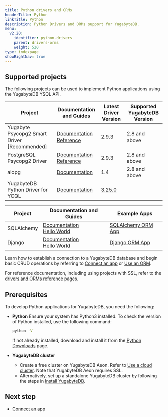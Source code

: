 ```yaml
---
title: Python drivers and ORMs
headerTitle: Python
linkTitle: Python
description: Python Drivers and ORMs support for YugabyteDB.
menu:
  v2.20:
    identifier: python-drivers
    parent: drivers-orms
    weight: 520
type: indexpage
showRightNav: true
---
```

## Supported projects

The following projects can be used to implement Python applications using the YugabyteDB YSQL API.

| Project | Documentation and Guides | Latest Driver Version | Supported YugabyteDB Version |
| ------- | ------------------------ | ------------------------ | ---------------------|
| Yugabyte Psycopg2 Smart Driver [Recommended] | [Documentation](yugabyte-psycopg2/) <br /> [Reference](../../reference/drivers/python/yugabyte-psycopg2-reference/)| 2.9.3 | 2.8 and above |
| PostgreSQL Psycopg2 Driver | [Documentation](postgres-psycopg2/) <br /> [Reference](../../reference/drivers/python/postgres-psycopg2-reference/) | 2.9.3 | 2.8 and above |
| aiopg | [Documentation](aiopg/) | 1.4 | 2.8 and above |
| YugabyteDB Python Driver for YCQL | [Documentation](ycql/) | [3.25.0](https://github.com/yugabyte/cassandra-python-driver/tree/master) | |

| Project | Documentation and Guides | Example Apps |
| ------- | ------------------------ | ------------ |
| SQLAlchemy | [Documentation](sqlalchemy/) <br/> [Hello World](../orms/python/ysql-sqlalchemy/) | [SQLAlchemy ORM App](https://github.com/YugabyteDB-Samples/orm-examples/tree/master/python/sqlalchemy)
| Django | [Documentation](django/) <br/> [Hello World](../orms/python/ysql-django/) | [Django ORM App](https://github.com/YugabyteDB-Samples/orm-examples/tree/master/python/django) |

Learn how to establish a connection to a YugabyteDB database and begin basic CRUD operations by referring to [Connect an app](yugabyte-psycopg2/) or [Use an ORM](sqlalchemy/).

For reference documentation, including using projects with SSL, refer to the [drivers and ORMs reference](../../reference/drivers/python/yugabyte-psycopg2-reference/) pages.

## Prerequisites

To develop Python applications for YugabyteDB, you need the following:

- **Python**
  Ensure your system has Python3 installed. To check the version of Python installed, use the following command:

  ```sh
  python -V
  ```

  If not already installed, download and install it from the [Python Downloads](https://www.python.org/downloads/) page.

- **YugabyteDB cluster**
  - Create a free cluster on YugabyteDB Aeon. Refer to [Use a cloud cluster](/preview/quick-start-yugabytedb-managed/). Note that YugabyteDB Aeon requires SSL.
  - Alternatively, set up a standalone YugabyteDB cluster by following the steps in [Install YugabyteDB](/preview/quick-start/).

## Next step

- [Connect an app](yugabyte-psycopg2/)

